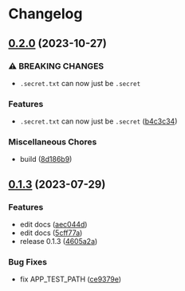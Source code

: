 # Changelog

## [0.2.0](https://github.com/devuri/encryption/compare/v0.1.3...v0.2.0) (2023-10-27)


### ⚠ BREAKING CHANGES

* `.secret.txt` can now just be `.secret`

### Features

* `.secret.txt` can now just be `.secret` ([b4c3c34](https://github.com/devuri/encryption/commit/b4c3c343eed9c0a588f1a030a2bd4630bb567d84))


### Miscellaneous Chores

* build ([8d186b9](https://github.com/devuri/encryption/commit/8d186b998a59aa283892a761faa842bc997e4fef))

## [0.1.3](https://github.com/devuri/encryption/compare/v0.1.2...v0.1.3) (2023-07-29)


### Features

* edit docs ([aec044d](https://github.com/devuri/encryption/commit/aec044da801e3a0a83cb47dd53df21dff5386bc9))
* edit docs ([5cff77a](https://github.com/devuri/encryption/commit/5cff77aefba58d43d2dded3ebde1a651d711fb66))
* release 0.1.3 ([4605a2a](https://github.com/devuri/encryption/commit/4605a2a66ef756a60249e3afd55130174a8e66c8))


### Bug Fixes

* fix APP_TEST_PATH ([ce9379e](https://github.com/devuri/encryption/commit/ce9379e60983177fb653e07a878df00ec09d8e6a))
